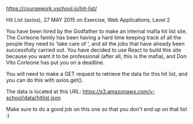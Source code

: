 https://coursework.vschool.io/hit-list/

Hit List (axios), 27 MAY 2015 on Exercise, Web Applications, Level 2

You have been hired by the Godfather to make an internal mafia hit list site. The Corleone family has been having a hard time keeping track of all the people they need to 'take care of ', and all the jobs that have already been successfully carried out. You have decided to use React to build this site because you want it to be professional (after all, this is the mafia), and Don Vito Corleone has put you on a deadline.

You will need to make a GET request to retrieve the data for this hit list, and you can do this with axios.get().

The data is located at this URL: https://s3.amazonaws.com/v-school/data/hitlist.json

Make sure to do a good job on this one so that you don't end up on that list :)
